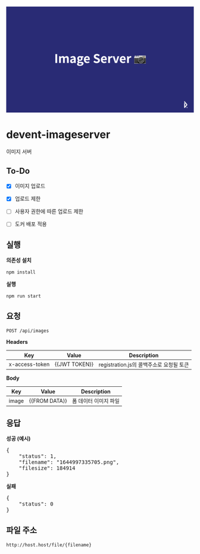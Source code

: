 ![head](./head.png)

# devent-imageserver
이미지 서버

## To-Do

* [x] 이미지 업로드
* [x] 업로드 제한
* [ ] 사용자 권한에 따른 업로드 제한
* [ ] 도커 배포 적용


## 실행

**의존성 설치**

```
npm install
```
**실행**

```
npm run start
```


## 요청


<pre><code><span class="color-bg-accent-emphasis color-fg-on-emphasis rounded-1 px-2 py-1" style="text-transform: uppercase">post</span> /api/images</code></pre>

**Headers**

| Key | Value | Description |
| --- | --- | --- |
| x-access-token | {{JWT TOKEN}} | registration.js의 콜백주소로 요청될 토큰 |

**Body**

| Key | Value | Description |
| --- | --- | --- |
| image | {{FROM DATA}} | 폼 데이터 이미지 파일 |

## 응답


**성공 (예시)**
<pre>
{
    "status": 1,
    "filename": "1644997335705.png",
    "filesize": 184914
}
</pre>

**실패**
<pre>
{
    "status": 0
}
</pre>

## 파일 주소

```
http://host.host/file/{filename}
```